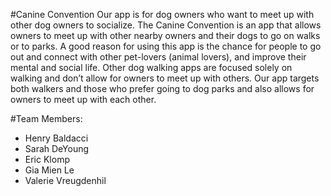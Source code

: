 #Canine Convention
Our app is for dog owners who want to meet up with other dog owners to socialize. The Canine Convention is an app that allows owners to meet up with other nearby owners and their dogs to go on walks or to parks. A good reason for using this app is the chance for people to go out and connect with other pet-lovers (animal lovers), and improve their mental and social life. Other dog walking apps are focused solely on walking and don’t allow for owners to meet up with others. Our app targets both walkers and those who prefer going to dog parks and also allows for owners to meet up with each other.

#Team Members:
* Henry Baldacci
* Sarah DeYoung
* Eric Klomp
* Gia Mien Le
* Valerie Vreugdenhil

